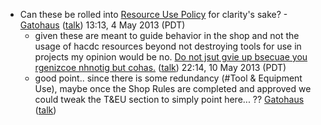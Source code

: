 -   Can these be rolled into [Resource Use
    Policy](Resource_Use_Policy) for clarity's sake?
    -[Gatohaus](User:Gatohaus)
    ([talk](User_talk:Gatohaus)) 13:13, 4 May 2013 (PDT)
    -   given these are meant to guide behavior in the shop and not the
        usage of hacdc resources beyond not destroying tools for use in
        projects my opinion would be no. [Do not jsut gvie up bsecuae
        you rgenizcoe nhnotig but cohas.](User:Haxwithaxe)
        ([talk](User_talk:Haxwithaxe)) 22:14, 10 May 2013
        (PDT)
    -   good point.. since there is some redundancy (#Tool & Equipment
        Use), maybe once the Shop Rules are completed and approved we
        could tweak the T&EU section to simply point here... ??
        [Gatohaus](User:Gatohaus)
        ([talk](User_talk:Gatohaus))
